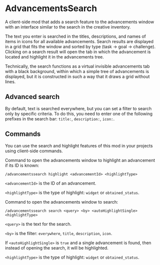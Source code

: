 # AdvancementsSearch

A client-side mod that adds a search feature to the advancements window with an interface similar to the search in the creative inventory.

The text you enter is searched in the titles, descriptions, and names of items in icons for all available advancements. Search results are displayed in a grid that fits the window and sorted by type (task -> goal -> challenge). Clicking on a search result will open the tab in which the advancement is located and highlight it in the advancements tree.

Technically, the search functions as a virtual invisible advancements tab with a black background, within which a simple tree of advancements is displayed, but it is constructed in such a way that it draws a grid without lines.

## Advanced search

By default, text is searched everywhere, but you can set a filter to search only by specific criteria. To do this, you need to enter one of the following prefixes in the search bar: `title:`, `description:`, `icon:`.

## Commands

You can use the search and highlight features of this mod in your projects using client-side commands.

Command to open the advancements window to highlight an advancement if its ID is known:

```
/advancementssearch highlight <advancementId> <highlightType>
```

`<advancementId>` is the ID of an advancement.

`<highlightType>` is the type of highlight: `widget` or `obtained_status`.

Command to open the advancements window to search:

```
/advancementssearch search <query> <by> <autoHighlightSingle> <highlightType>
```

`<query>` is the text for the search.

`<by>` is the filter: `everywhere`, `title`, `description`, `icon`.

If `<autoHighlightSingle>` is `true` and a single advancement is found, then instead of opening the search, it will be highlighted.

`<highlightType>` is the type of highlight: `widget` or `obtained_status`.